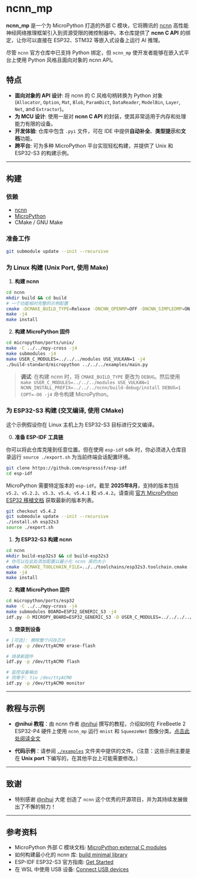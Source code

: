 # ncnn_mp

**ncnn_mp** 是一个为 MicroPython 打造的外部 C 模块，它将腾讯的 [ncnn](https://github.com/Tencent/ncnn) 高性能神经网络推理框架引入到资源受限的微控制器中。本仓库提供了 **ncnn C API** 的绑定，让你可以直接在 ESP32、STM32 等嵌入式设备上运行 AI 推理。

尽管 `ncnn` 官方仓库中已支持 Python 绑定，但 `ncnn_mp` 使开发者能够在嵌入式平台上使用 Python 风格且面向对象的 ncnn API。

## 特点

- **面向对象的 API 设计**: 将 ncnn 的 C 风格句柄转换为 Python 对象 (`Allocator`, `Option`, `Mat`, `Blob`, `ParamDict`, `DataReader`, `ModelBin`, `Layer`, `Net`, and `Extractor`)。
- **为 MCU 设计**: 使用一层对 **ncnn C API** 的封装，使其非常适用于内存和处理能力有限的设备。
- **开发体验**: 仓库中包含 `.pyi` 文件，可在 IDE 中提供**自动补全**、**类型提示**和**文档**功能。
- **跨平台**: 可为多种 MicroPython 平台实现轻松构建，并提供了 Unix 和 ESP32-S3 的构建示例。

---

## 构建

### 依赖

  - [ncnn](https://github.com/Tencent/ncnn)
  - [MicroPython](https://github.com/micropython/micropython)
  - CMake / GNU Make

### 准备工作

```bash
git submodule update --init --recursive
```

### 为 Linux 构建 (Unix Port, 使用 Make)

1.  **构建 ncnn**

```bash
cd ncnn
mkdir build && cd build
# 一个功能相对完整的示例配置
cmake -DCMAKE_BUILD_TYPE=Release -DNCNN_OPENMP=OFF -DNCNN_SIMPLEOMP=ON -DNCNN_VULKAN=ON -DNCNN_BUILD_BENCHMARK=OFF -DCMAKE_EXPORT_COMPILE_COMMANDS=ON -DCMAKE_INSTALL_PREFIX=./install ..
make -j4
make install
```

2.  **构建 MicroPython 固件**

```bash
cd micropython/ports/unix/
make -C ../../mpy-cross -j4
make submodules -j4
make USER_C_MODULES=../../../modules USE_VULKAN=1 -j4
./build-standard/micropython ../../../examples/main.py
```

> **调试**: 在构建 ncnn 时，将 `CMAKE_BUILD_TYPE` 更改为 `DEBUG`。然后使用 `make USER_C_MODULES=../../../modules USE_VULKAN=1 NCNN_INSTALL_PREFIX=../../../ncnn/build-debug/install DEBUG=1 COPT=-O0 -j4` 命令构建 MicroPython。

### 为 ESP32-S3 构建 (交叉编译, 使用 CMake)

这个示例假设你在 Linux 主机上为 ESP32-S3 目标进行交叉编译。

0.  **准备 ESP-IDF 工具链**

你可以将此仓库克隆到任意位置。但在使用 `esp-idf` sdk 时，你必须进入仓库目录运行 `source ./export.sh` 为当前终端会话配置环境。

```bash
git clone https://github.com/espressif/esp-idf
cd esp-idf
```

MicroPython 需要特定版本的 `esp-idf`。截至 **2025年8月**，支持的版本包括 `v5.2`、`v5.2.2`、`v5.3`、`v5.4`、`v5.4.1` 和 `v5.4.2`。请查阅 [官方 MicroPython ESP32 移植文档](https://github.com/micropython/micropython/blob/master/ports/esp32/README.md) 获取最新的版本列表。

```bash
git checkout v5.4.2
git submodule update --init --recursive
./install.sh esp32s3
source ./export.sh
```

1.  **为 ESP32-S3 构建 ncnn**

```bash
cd ncnn
mkdir build-esp32s3 && cd build-esp32s3
# 你可以在此处添加配置以最小化 ncnn 库的大小
cmake -DCMAKE_TOOLCHAIN_FILE=../../toolchains/esp32s3.toolchain.cmake -DCMAKE_EXPORT_COMPILE_COMMANDS=ON -DCMAKE_INSTALL_PREFIX=./install ..
make -j4
make install
```

2.  **构建 MicroPython 固件**

```bash
cd micropython/ports/esp32
make -C ../../mpy-cross -j4
make submodules BOARD=ESP32_GENERIC_S3 -j4
idf.py -D MICROPY_BOARD=ESP32_GENERIC_S3 -D USER_C_MODULES=../../../../modules/ncnn_mp/micropython.cmake -D NCNN_INSTALL_PREFIX=../../../../ncnn/build-esp32s3/install build
```

3.  **烧录到设备**

```bash
# [可选]: 擦除整个闪存芯片
idf.py -p /dev/ttyACM0 erase-flash

# 烧录新固件
idf.py -p /dev/ttyACM0 flash

# 监控设备输出
# 同等于: tio /dev/ttyACM0
idf.py -p /dev/ttyACM0 monitor
```

---

## 教程与示例

- **@nihui 教程**：由 ncnn 作者 [@nihui](https://github.com/nihui) 撰写的教程，介绍如何在 FireBeetle 2 ESP32-P4 硬件上使用 `ncnn_mp` 运行 `mnist` 和 `SqueezeNet` 图像分类。[点击此处阅读全文](https://bbs.eeworld.com.cn/thread-1327010-1-1.html)

- **代码示例**：请参阅 [`./examples`](./examples) 文件夹中提供的文件。（注意：这些示例主要是在 **Unix port** 下编写的，在其他平台上可能需要修改。）

---

## 致谢

- 特别感谢 [@nihui](https://github.com/nihui) 大佬 创造了 `ncnn` 这个优秀的开源项目，并为其持续发展做出了不懈的努力！

---

## 参考资料
- MicroPython 外部 C 模块文档: [MicroPython external C modules](https://docs.micropython.org/en/latest/develop/cmodules.html)
- 如何构建最小化的 ncnn 库: [build minimal library](https://github.com/Tencent/ncnn/wiki/build-minimal-library)
- ESP-IDF ESP32-S3 官方指南: [Get Started](https://docs.espressif.com/projects/esp-idf/en/stable/esp32s3/get-started/index.html)
- 在 WSL 中使用 USB 设备: [Connect USB devices](https://learn.microsoft.com/en-us/windows/wsl/connect-usb#attach-a-usb-device)
